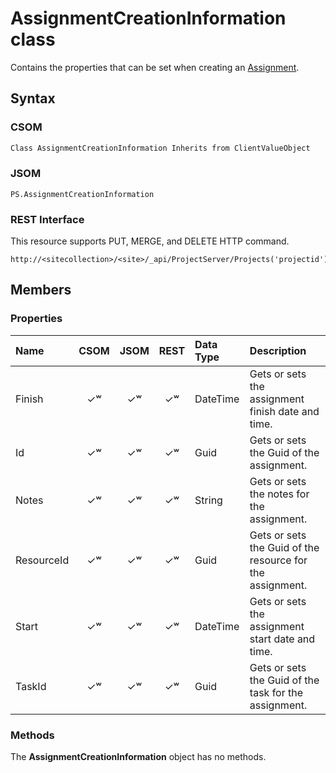 
# AssignmentCreationInformation class
Contains the properties that can be set when creating an [Assignment](Assignment.md).

## Syntax

### CSOM

```C#
Class AssignmentCreationInformation Inherits from ClientValueObject
```

### JSOM

```
PS.AssignmentCreationInformation
```

### REST Interface

This resource supports PUT, MERGE, and DELETE HTTP command.

```
http://<sitecollection>/<site>/_api/ProjectServer/Projects('projectid')/Assignments('assignmentid')
```


## Members

### Properties

|**Name**|**CSOM**|**JSOM**|**REST**|**Data Type**|**Description**|
|:-----|:-----:|:-----:|:-----:|:-----|:-----|
|Finish|&#x2713;&#x02B7;|&#x2713;&#x02B7;|&#x2713;&#x02B7;|DateTime|Gets or sets the assignment finish date and time.|
|Id|&#x2713;&#x02B7;|&#x2713;&#x02B7;|&#x2713;&#x02B7;|Guid|Gets or sets the Guid of the assignment.|
|Notes|&#x2713;&#x02B7;|&#x2713;&#x02B7;|&#x2713;&#x02B7;|String|Gets or sets the notes for the assignment.|
|ResourceId|&#x2713;&#x02B7;|&#x2713;&#x02B7;|&#x2713;&#x02B7;|Guid|Gets or sets the Guid of the resource for the assignment.|
|Start|&#x2713;&#x02B7;|&#x2713;&#x02B7;|&#x2713;&#x02B7;|DateTime|Gets or sets the assignment start date and time.|
|TaskId|&#x2713;&#x02B7;|&#x2713;&#x02B7;|&#x2713;&#x02B7;|Guid|Gets or sets the Guid of the task for the assignment.|


### Methods

The **AssignmentCreationInformation** object has no methods.

